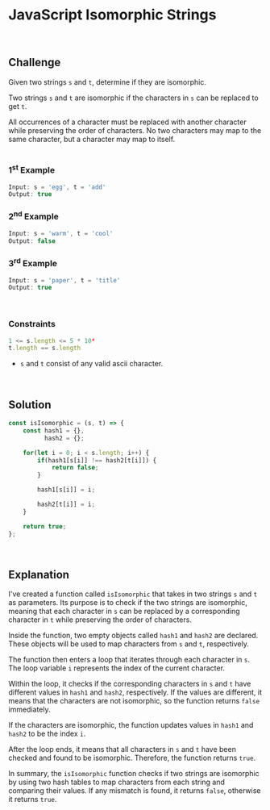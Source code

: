 # JavaScript Isomorphic Strings
<br/>

## Challenge
Given two strings `s` and `t`, determine if they are isomorphic.

Two strings `s` and `t` are isomorphic if the characters in `s` can be replaced to get `t`.

All occurrences of a character must be replaced with another character while preserving the order of characters. No two characters may map to the same character, but a character may map to itself.
<br/>
<br/>

### 1<sup>st</sup> Example

```JavaScript
Input: s = 'egg', t = 'add'
Output: true
```

### 2<sup>nd</sup> Example

```JavaScript
Input: s = 'warm', t = 'cool'
Output: false
```

### 3<sup>rd</sup> Example

```JavaScript
Input: s = 'paper', t = 'title'
Output: true
```

<br/>

### Constraints

```JavaScript
1 <= s.length <= 5 * 10⁴
t.length == s.length
```

- `s` and `t` consist of any valid ascii character.

<br/>

## Solution

```JavaScript
const isIsomorphic = (s, t) => {
    const hash1 = {},
          hash2 = {};

    for(let i = 0; i < s.length; i++) {
        if(hash1[s[i]] !== hash2[t[i]]) {
            return false;
        }

        hash1[s[i]] = i;

        hash2[t[i]] = i;
    }

    return true;
};
```

<br/>

## Explanation

I've created a function called `isIsomorphic` that takes in two strings `s` and `t` as parameters. Its purpose is to check if the two strings are isomorphic, meaning that each character in `s` can be replaced by a corresponding character in `t` while preserving the order of characters.
<br/>

Inside the function, two empty objects called `hash1` and `hash2` are declared. These objects will be used to map characters from `s` and `t`, respectively.
<br/>

The function then enters a loop that iterates through each character in `s`. The loop variable `i` represents the index of the current character.
<br/>

Within the loop, it checks if the corresponding characters in `s` and `t` have different values in `hash1` and `hash2`, respectively. If the values are different, it means that the characters are not isomorphic, so the function returns `false` immediately.
<br/>

If the characters are isomorphic, the function updates values in `hash1` and `hash2` to be the index `i`.
<br/>

After the loop ends, it means that all characters in `s` and `t` have been checked and found to be isomorphic. Therefore, the function returns `true`.
<br/>

In summary, the `isIsomorphic` function checks if two strings are isomorphic by using two hash tables to map characters from each string and comparing their values. If any mismatch is found, it returns `false`, otherwise it returns `true`.
<br/>
<br/>